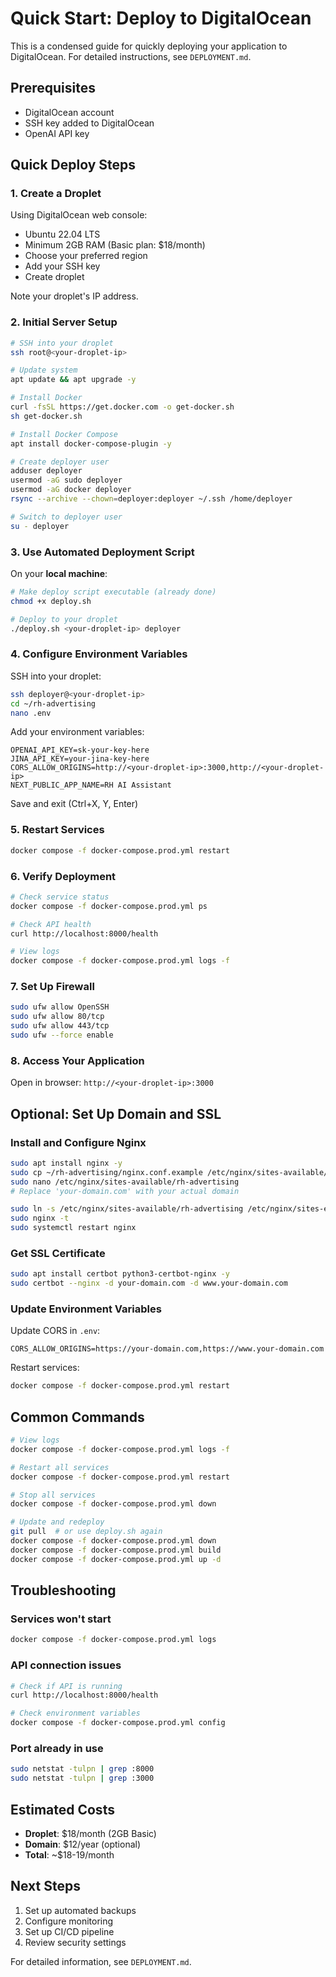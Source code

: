# Quick Start: Deploy to DigitalOcean

This is a condensed guide for quickly deploying your application to DigitalOcean. For detailed instructions, see `DEPLOYMENT.md`.

## Prerequisites

- DigitalOcean account
- SSH key added to DigitalOcean
- OpenAI API key

## Quick Deploy Steps

### 1. Create a Droplet

Using DigitalOcean web console:
- Ubuntu 22.04 LTS
- Minimum 2GB RAM (Basic plan: $18/month)
- Choose your preferred region
- Add your SSH key
- Create droplet

Note your droplet's IP address.

### 2. Initial Server Setup

```bash
# SSH into your droplet
ssh root@<your-droplet-ip>

# Update system
apt update && apt upgrade -y

# Install Docker
curl -fsSL https://get.docker.com -o get-docker.sh
sh get-docker.sh

# Install Docker Compose
apt install docker-compose-plugin -y

# Create deployer user
adduser deployer
usermod -aG sudo deployer
usermod -aG docker deployer
rsync --archive --chown=deployer:deployer ~/.ssh /home/deployer

# Switch to deployer user
su - deployer
```

### 3. Use Automated Deployment Script

On your **local machine**:

```bash
# Make deploy script executable (already done)
chmod +x deploy.sh

# Deploy to your droplet
./deploy.sh <your-droplet-ip> deployer
```

### 4. Configure Environment Variables

SSH into your droplet:

```bash
ssh deployer@<your-droplet-ip>
cd ~/rh-advertising
nano .env
```

Add your environment variables:

```env
OPENAI_API_KEY=sk-your-key-here
JINA_API_KEY=your-jina-key-here
CORS_ALLOW_ORIGINS=http://<your-droplet-ip>:3000,http://<your-droplet-ip>
NEXT_PUBLIC_APP_NAME=RH AI Assistant
```

Save and exit (Ctrl+X, Y, Enter)

### 5. Restart Services

```bash
docker compose -f docker-compose.prod.yml restart
```

### 6. Verify Deployment

```bash
# Check service status
docker compose -f docker-compose.prod.yml ps

# Check API health
curl http://localhost:8000/health

# View logs
docker compose -f docker-compose.prod.yml logs -f
```

### 7. Set Up Firewall

```bash
sudo ufw allow OpenSSH
sudo ufw allow 80/tcp
sudo ufw allow 443/tcp
sudo ufw --force enable
```

### 8. Access Your Application

Open in browser: `http://<your-droplet-ip>:3000`

## Optional: Set Up Domain and SSL

### Install and Configure Nginx

```bash
sudo apt install nginx -y
sudo cp ~/rh-advertising/nginx.conf.example /etc/nginx/sites-available/rh-advertising
sudo nano /etc/nginx/sites-available/rh-advertising
# Replace 'your-domain.com' with your actual domain

sudo ln -s /etc/nginx/sites-available/rh-advertising /etc/nginx/sites-enabled/
sudo nginx -t
sudo systemctl restart nginx
```

### Get SSL Certificate

```bash
sudo apt install certbot python3-certbot-nginx -y
sudo certbot --nginx -d your-domain.com -d www.your-domain.com
```

### Update Environment Variables

Update CORS in `.env`:

```env
CORS_ALLOW_ORIGINS=https://your-domain.com,https://www.your-domain.com
```

Restart services:

```bash
docker compose -f docker-compose.prod.yml restart
```

## Common Commands

```bash
# View logs
docker compose -f docker-compose.prod.yml logs -f

# Restart all services
docker compose -f docker-compose.prod.yml restart

# Stop all services
docker compose -f docker-compose.prod.yml down

# Update and redeploy
git pull  # or use deploy.sh again
docker compose -f docker-compose.prod.yml down
docker compose -f docker-compose.prod.yml build
docker compose -f docker-compose.prod.yml up -d
```

## Troubleshooting

### Services won't start
```bash
docker compose -f docker-compose.prod.yml logs
```

### API connection issues
```bash
# Check if API is running
curl http://localhost:8000/health

# Check environment variables
docker compose -f docker-compose.prod.yml config
```

### Port already in use
```bash
sudo netstat -tulpn | grep :8000
sudo netstat -tulpn | grep :3000
```

## Estimated Costs

- **Droplet**: $18/month (2GB Basic)
- **Domain**: $12/year (optional)
- **Total**: ~$18-19/month

## Next Steps

1. Set up automated backups
2. Configure monitoring
3. Set up CI/CD pipeline
4. Review security settings

For detailed information, see `DEPLOYMENT.md`.
